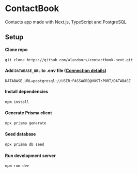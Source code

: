 # ContactBook

Contacts app made with Next.js, TypeScript and PostgreSQL

## Setup

#### Clone repo

```
git clone https://github.com/alandours/contactbook-next.git
```

#### Add `DATABASE_URL` to .env file ([Connection details](https://www.prisma.io/docs/orm/overview/databases/postgresql#connection-details))

```
DATABASE_URL=postgresql://USER:PASSWORD@HOST:PORT/DATABASE
```

#### Install dependencies

```sh
npm install
```

#### Generate Prisma client

```sh
npx prisma generate
```

#### Seed database

```sh
npx prisma db seed
```

#### Run development server

```sh
npm run dev
```
